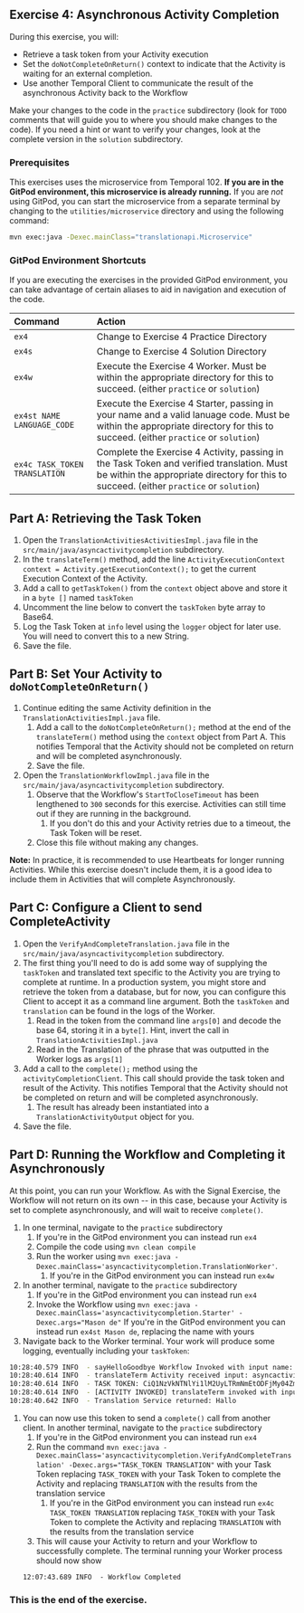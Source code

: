 ## Exercise 4: Asynchronous Activity Completion

During this exercise, you will:

- Retrieve a task token from your Activity execution
- Set the `doNotCompleteOnReturn()` context to indicate that the Activity is waiting for an external completion.
- Use another Temporal Client to communicate the result of the asynchronous Activity back to the Workflow

Make your changes to the code in the `practice` subdirectory (look for `TODO` comments that will guide you to where you should make changes to the code). If you need a hint or want to verify your changes, look at the complete version in the `solution` subdirectory.

### Prerequisites
This exercises uses the microservice from Temporal 102. **If you are in the GitPod 
environment, this microservice is already running.** If you are _not_ using 
GitPod, you can start the microservice from a separate terminal by changing to
the `utilities/microservice` directory and using the following command:

```bash
mvn exec:java -Dexec.mainClass="translationapi.Microservice"
```

### GitPod Environment Shortcuts

If you are executing the exercises in the provided GitPod environment, you
can take advantage of certain aliases to aid in navigation and execution of
the code.

| Command           | Action                                                                                                                                                       |
| :---------------- | :----------------------------------------------------------------------------------------------------------------------------------------------------------- |
| `ex4`             | Change to Exercise 4 Practice Directory                                                                                                                      |
| `ex4s`            | Change to Exercise 4 Solution Directory                                                                                                                      |
| `ex4w`            | Execute the Exercise 4 Worker. Must be within the appropriate directory for this to succeed. (either `practice` or `solution`)                               |
| `ex4st NAME LANGUAGE_CODE`           | Execute the Exercise 4 Starter, passing in your name and a valid lanuage code. Must be within the appropriate directory for this to succeed. (either `practice` or `solution`)                              |
| `ex4c TASK_TOKEN TRANSLATION` | Complete the Exercise 4 Activity, passing in the Task Token and verified translation. Must be within the appropriate directory for this to succeed. (either `practice` or `solution`) |

## Part A: Retrieving the Task Token

1. Open the `TranslationActivitiesActivitiesImpl.java` file in the `src/main/java/asyncactivitycompletion` subdirectory.
1. In the `translateTerm()` method, add the line `ActivityExecutionContext context = Activity.getExecutionContext();` to get the current Execution Context of the Activity.
1. Add a call to `getTaskToken()` from the `context` object above and store it in a `byte []` named `taskToken`
1. Uncomment the line below to convert the `taskToken` byte array to Base64.
1. Log the Task Token at `info` level using the `logger` object for later use. You will need to convert this to a new String.
1. Save the file.

## Part B: Set Your Activity to `doNotCompleteOnReturn()`

1. Continue editing the same Activity definition in the `TranslationActivitiesImpl.java` file.
   1. Add a call to the `doNotCompleteOnReturn();` method at the end of the `translateTerm()` method using the `context` object from Part A. This notifies Temporal that the Activity should not be completed on return and will be completed asynchronously.
   1. Save the file.
1. Open the `TranslationWorkflowImpl.java` file in the `src/main/java/asyncactivitycompletion` subdirectory.
   1. Observe that the Workflow's `StartToCloseTimeout` has been lengthened to `300` seconds for this exercise. Activities can still time out if they are running in the background.
      1. If you don't do this and your Activity retries due to a timeout, the Task Token will be reset.
   1. Close this file without making any changes.

**Note:** In practice, it is recommended to use Heartbeats for longer running 
Activities. While this exercise doesn't include them, it is a good idea to
include them in Activities that will complete Asynchronously.

## Part C: Configure a Client to send CompleteActivity

1. Open the `VerifyAndCompleteTranslation.java` file in the `src/main/java/asyncactivitycompletion` subdirectory.
1. The first thing you'll need to do is add some way of supplying the `taskToken` and translated text specific to the Activity you are trying to complete at runtime. In a production system, you might store and retrieve the token from a database, but for now, you can configure this Client to accept it as a command line argument. Both the `taskToken` and `translation` can be found in the logs of the Worker.
   1. Read in the token from the command line `args[0]` and decode the base 64, storing it in a `byte[]`. Hint, invert the call in `TranslationActivitiesImpl.java`
   1. Read in the Translation of the phrase that was outputted in the Worker logs as `args[1]`
1. Add a call to the `complete();` method using the `activityCompletionClient`. This call should provide the task token and result of the Activity. This notifies Temporal that the Activity should not be completed on return and will be completed asynchronously.
   1. The result has already been instantiated into a `TranslationActivityOutput` object for you.
1. Save the file.

## Part D: Running the Workflow and Completing it Asynchronously

At this point, you can run your Workflow. As with the Signal Exercise, the Workflow will not return on its own -- in this case, because your Activity is set to complete asynchronously, and will wait to receive `complete()`.

1. In one terminal, navigate to the `practice` subdirectory
   1. If you're in the GitPod environment you can instead run `ex4`
   1. Compile the code using `mvn clean compile`
   1. Run the worker using `mvn exec:java -Dexec.mainClass='asyncactivitycompletion.TranslationWorker'`.
      1. If you're in the GitPod environment you can instead run `ex4w`
1. In another terminal, navigate to the `practice` subdirectory
   1. If you're in the GitPod environment you can instead run `ex4`
   1. Invoke the Workflow using `mvn exec:java -Dexec.mainClass='asyncactivitycompletion.Starter' -Dexec.args="Mason de"`
      If you're in the GitPod environment you can instead run `ex4st Mason de`, replacing the name with yours
1. Navigate back to the Worker terminal. Your work will produce some logging, eventually including your `taskToken`:

```bash
10:28:40.579 INFO  - sayHelloGoodbye Workflow Invoked with input name: Mason language code: de
10:28:40.614 INFO  - translateTerm Activity received input: asyncactivitycompletion.model.TranslationActivityInput@394250e6
10:28:40.614 INFO  - TASK TOKEN: CiQ1NzVkNTNlYi1lM2UyLTRmNmEtODFjMy04ZmY0NmJiYjJjOWYSFHRyYW5zbGF0aW9uLXdvcmtmbG93GiQ0OWQ5NjgyOC1iYmJkLTQ5MjMtOTE4Mi00MWY2YmFlNjI4YzEgBSgBMiRlNGJmZmJhMC1jNGJhLTM1MDgtYThkYS01MjgwYjNjMzVkZmJCDVRyYW5zbGF0ZVRlcm1KCAgBEJuAQBgB
10:28:40.614 INFO  - [ACTIVITY INVOKED] translateTerm invoked with input term: hello language code: de
10:28:40.642 INFO  - Translation Service returned: Hallo
```

1. You can now use this token to send a `complete()` call from another client. In another terminal, navigate to the `practice` subdirectory
   1. If you're in the GitPod environment you can instead run `ex4`
   1. Run the command `mvn exec:java -Dexec.mainClass='asyncactivitycompletion.VerifyAndCompleteTranslation' -Dexec.args="TASK_TOKEN TRANSLATION"` with your Task Token replacing `TASK_TOKEN` with your Task Token to complete the Activity and replacing `TRANSLATION` with the results from the translation service
      1. If you're in the GitPod environment you can instead run `ex4c TASK_TOKEN TRANSLATION` replacing `TASK_TOKEN` with your Task Token to complete the Activity and replacing `TRANSLATION` with the results from the translation service
   1. This will cause your Activity to return and your Workflow to successfully complete. The terminal running your Worker process should now show
   ```
   12:07:43.689 INFO  - Workflow Completed
   ```

### This is the end of the exercise.
